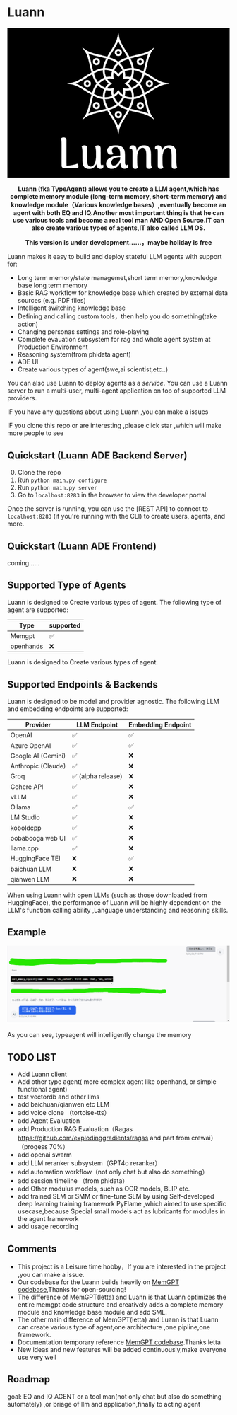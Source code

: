 


# Luann

<p align="center">
  <img src="./assets/luann_github.png" alt="luann logo"></a>
</p>

<div align="center">

 <strong>Luann (fka TypeAgent) allows you to create a LLM agent,which has complete memory module (long-term memory, short-term memory) and knowledge module（Various knowledge bases）,eventually become an agent with both EQ and IQ.Another most important thing is that he can use various tools and become a real tool man AND Open Source.IT can also create various types of agents,IT also called LLM OS.</strong>
</div>


<div align="center">

 <strong>This version is under development......，maybe holiday is free</strong>
</div>




Luann makes it easy to build and deploy stateful LLM agents with support for: 
* Long term memory/state managemet,short term memory,knowledge base long term memory
* Basic RAG workflow for knowledge base which created by external data sources (e.g. PDF files)
* Intelligent switching knowledge base
* Defining and calling custom tools，then help you do something(take action)
* Changing personas settings and role-playing
* Complete evauation subsystem for rag and whole agent system at Production Environment
* Reasoning system(from phidata agent)
* ADE UI
* Create various types of agent(swe,ai scientist,etc..)

You can also use Luann to deploy agents as a *service*. You can use a Luann server to run a multi-user, multi-agent application on top of supported LLM providers.


IF you have any questions about using Luann ,you can make a issues

IF you clone this repo or are interesting ,please click  star ,which will make more people to see



## Quickstart (Luann ADE Backend Server)  

0. Clone the repo
1. Run `python main.py configure`
2. Run `python main.py server`
3. Go to `localhost:8283` in the browser to view the developer portal

Once the server is running, you can use the [REST API] to connect to  `localhost:8283` (if you're running with the CLI) to create users, agents, and more. 

## Quickstart (Luann ADE Frontend)
  coming......


## Supported Type of Agents 
Luann is designed to Create various types of agent. The following type of agent are supported: 

| Type            | supported    |
|---------------------|-----------------|
| Memgpt              | ✅               |
| openhands        |    ❌           |


Luann is designed to Create various types of agent.

## Supported Endpoints & Backends
Luann is designed to be model and provider agnostic. The following LLM and embedding endpoints are supported: 

| Provider            | LLM Endpoint    | Embedding Endpoint |
|---------------------|-----------------|--------------------|
| OpenAI              | ✅               | ✅                  |
| Azure OpenAI        | ✅               | ✅                  |
| Google AI (Gemini)  | ✅               | ❌                  |
| Anthropic (Claude)  | ✅               | ❌                  |
| Groq                | ✅ (alpha release) | ❌                |
| Cohere API          | ✅               | ❌                  |
| vLLM                | ✅               | ❌                  |
| Ollama              | ✅               | ✅                  |
| LM Studio           | ✅               | ❌                  |
| koboldcpp           | ✅               | ❌                  |
| oobabooga web UI    | ✅               | ❌                  |
| llama.cpp           | ✅               | ❌                  |
| HuggingFace TEI     | ❌               | ✅                  |
| baichuan LLM        | ❌               | ❌                  |
| qianwen LLM         | ❌               | ❌                  |

When using Luann with open LLMs (such as those downloaded from HuggingFace), the performance of Luann will be highly dependent on the LLM's function calling ability ,Language understanding and reasoning skills.

## Example
<p align="center">
  <img src="./assets/example12.png" alt="Luann logo"></a>
</p>

As you can see, typeagent will intelligently change the memory

## TODO LIST

- Add Luann client
- Add other type agent( more complex agent  like  openhand, or simple functional agent)
- test vectordb and other llms
- add baichuan/qianwen etc LLM
- add voice clone （tortoise-tts）
- add Agent Evaluation
- add Production RAG Evaluation（Ragas https://github.com/explodinggradients/ragas and part from crewai）（progess 70%）
- add openai swarm
- add LLM reranker subsystem（GPT4o reranker）
- add automation workflow（not only chat but also do something）
- add session timeline （from phidata）
- add  Other modulus models, such as OCR models, BLIP etc.
- add trained SLM or SMM or fine-tune SLM by using Self-developed deep learning training framework PyFlame ,which aimed to use specific usecase,because Special small models act as lubricants for modules in the agent framework
- add usage recording


## Comments

- This project is a Leisure time hobby，If you are interested in the project ,you can make a issue.
- Our codebase for the Luann builds heavily on [MemGPT codebase](https://github.com/cpacker/MemGPT?tab=readme-ov-file),Thanks for open-sourcing! 
- The difference of MemGPT(letta) and Luann is that Luann optimizes the entire memgpt code structure and creatively adds a complete memory module and knowledge base module and add SML.
- The other main difference of MemGPT(letta) and Luann is that Luann can create various type  of agent,one architecture ,one pipline,one framework.
- Documentation temporary reference [MemGPT codebase](https://github.com/cpacker/MemGPT?tab=readme-ov-file).Thanks letta
- New ideas and new features will be added continuously,make everyone use very well
  
## Roadmap
goal: EQ and IQ AGENT  or  a tool man(not only chat but also do something automately) ,or briage of  llm and application,finally to acting agent
